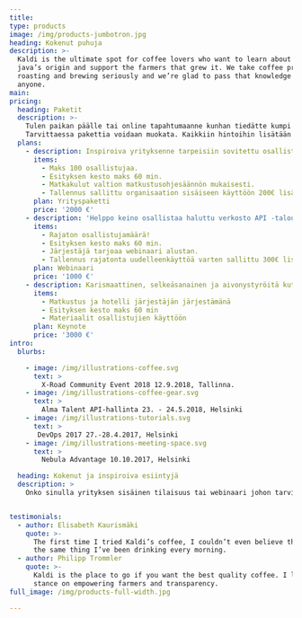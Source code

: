 ```yaml
---
title:
type: products
image: /img/products-jumbotron.jpg
heading: Kokenut puhuja
description: >-
  Kaldi is the ultimate spot for coffee lovers who want to learn about their
  java’s origin and support the farmers that grew it. We take coffee production,
  roasting and brewing seriously and we’re glad to pass that knowledge to
  anyone.
main:
pricing:
  heading: Paketit
  description: >-
    Tulen paikan päälle tai online tapahtumaanne kunhan tiedätte kumpi on kyseessä. Voit valita kolmesta paketista sopivan.
    Tarvittaessa pakettia voidaan muokata. Kaikkiin hintoihin lisätään alv 24%.
  plans:
    - description: Inspiroiva yrityksenne tarpeisiin sovitettu osallistava esitys API -taloudesta omissa tiloissanne.
      items:
        - Maks 100 osallistujaa.
        - Esityksen kesto maks 60 min.
        - Matkakulut valtion matkustusohjesäännön mukaisesti.
        - Tallennus sallittu organisaation sisäiseen käyttöön 200€ lisämaksusta
      plan: Yrityspaketti
      price: '2000 €'
    - description: 'Helppo keino osallistaa haluttu verkosto API -talouden ympärille.'
      items:
        - Rajaton osallistujamäärä!
        - Esityksen kesto maks 60 min.
        - Järjestäjä tarjoaa webinaari alustan.
        - Tallennus rajatonta uudelleenkäyttöä varten sallittu 300€ lisämaksusta.
      plan: Webinaari
      price: '1000 €'
    - description: Karismaattinen, selkeäsanainen ja aivonystyröitä kutitteleva API -talouden keynote.
      items:
        - Matkustus ja hotelli järjestäjän järjestämänä
        - Esityksen kesto maks 60 min
        - Materiaalit osallistujien käyttöön
      plan: Keynote
      price: '3000 €'
intro:
  blurbs:

    - image: /img/illustrations-coffee.svg
      text: >
        X-Road Community Event 2018 12.9.2018, Tallinna.
    - image: /img/illustrations-coffee-gear.svg
      text: >
        Alma Talent API-hallinta 23. - 24.5.2018, Helsinki
    - image: /img/illustrations-tutorials.svg
      text: >
       DevOps 2017 27.-28.4.2017, Helsinki
    - image: /img/illustrations-meeting-space.svg
      text: >
        Nebula Advantage 10.10.2017, Helsinki

  heading: Kokenut ja inspiroiva esiintyjä
  description: >
    Onko sinulla yrityksen sisäinen tilaisuus tai webinaari johon tarvitset API-talouden asiantuntijaa? Kenties konferenssi, joka kaipaa tuoretta tuulahdusta rajapinnoista ilman integraatioita tai IT -jargonia? Kierrän ahkerasti myös Hackathon tapahtumissa! Olen kokenut kansainvälisillä vesillä koulittu puhuja. Olen kokenut lavalla kaiken. Pienet mokat, 300 toimitusjohtajaa tai DevOps ammattilaista yleisönä ole enää uutta. Alla muutamia esimerkkejä tilaisuuksista, joissa olen esiintynyt.


testimonials:
  - author: Elisabeth Kaurismäki
    quote: >-
      The first time I tried Kaldi’s coffee, I couldn’t even believe that was
      the same thing I’ve been drinking every morning.
  - author: Philipp Trommler
    quote: >-
      Kaldi is the place to go if you want the best quality coffee. I love their
      stance on empowering farmers and transparency.
full_image: /img/products-full-width.jpg

---
```

